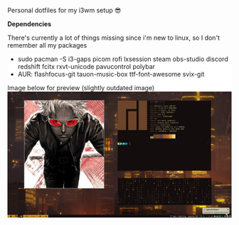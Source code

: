 Personal dotfiles for my i3wm setup 😎

<b>Dependencies</b>
<p>
    There's currently a lot of things missing since i'm new to linux, so I don't remember all
    my packages
</p>

<div style="background-color:white">
<ul>
 <li>
    sudo pacman -S i3-gaps picom rofi lxsession steam obs-studio 
    discord redshift fcitx rxvt-unicode pavucontrol polybar
 </li>
 <li>AUR: flashfocus-git tauon-music-box ttf-font-awesome svix-git</li>
</ul>

Image below for preview (slightly outdated image)
<img src="image.png">
